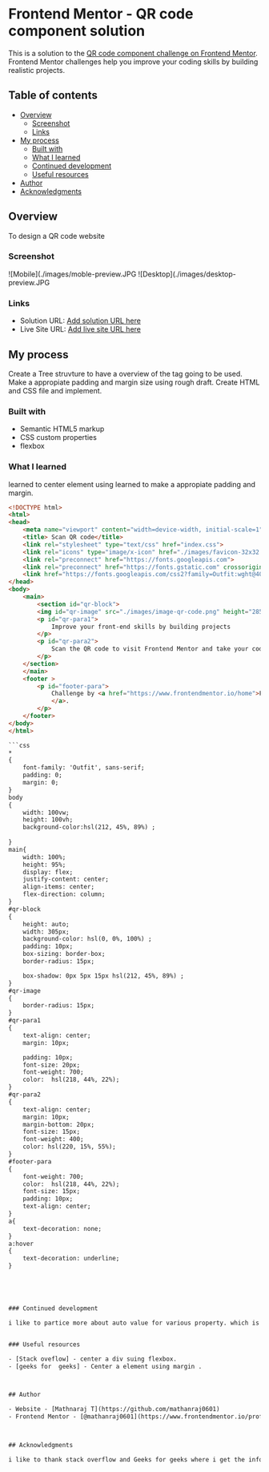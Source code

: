 # Frontend Mentor - QR code component solution

This is a solution to the [QR code component challenge on Frontend Mentor](https://www.frontendmentor.io/challenges/qr-code-component-iux_sIO_H). Frontend Mentor challenges help you improve your coding skills by building realistic projects. 

## Table of contents

- [Overview](#overview)
  - [Screenshot](#screenshot)
  - [Links](#links)
- [My process](#my-process)
  - [Built with](#built-with)
  - [What I learned](#what-i-learned)
  - [Continued development](#continued-development)
  - [Useful resources](#useful-resources)
- [Author](#author)
- [Acknowledgments](#acknowledgments)

## Overview
 To design a QR code website
### Screenshot

![Mobile](./images/moble-preview.JPG
![Desktop](./images/desktop-preview.JPG



### Links

- Solution URL: [Add solution URL here](https://your-solution-url.com)
- Live Site URL: [Add live site URL here](https://your-live-site-url.com)

## My process

Create a Tree struvture to have a overview of the tag going to be used.
Make a appropiate padding and margin size using rough draft.
Create HTML and CSS file and implement.

### Built with

- Semantic HTML5 markup
- CSS custom properties
- flexbox



### What I learned

learned to center element using 
learned to make a appropiate padding and margin.


```html
<!DOCTYPE html>
<html>
<head>
	<meta name="viewport" content="width=device-width, initial-scale=1">
	<title> Scan QR code</title>
	<link rel="stylesheet" type="text/css" href="index.css">
	<link rel="icons" type="image/x-icon" href="./images/favicon-32x32.png">
	<link rel="preconnect" href="https://fonts.googleapis.com">
	<link rel="preconnect" href="https://fonts.gstatic.com" crossorigin>
	<link href="https://fonts.googleapis.com/css2?family=Outfit:wght@400;700&display=swap" rel="stylesheet">
</head>
<body>
	<main>
		<section id="qr-block">
		<img id="qr-image" src="./images/image-qr-code.png" height="285px" width="285px" alt="QrR code for the frontend mentor website">
		<p id="qr-para1">
			Improve your front-end skills by building projects 
		</p>
		<p id="qr-para2">
			Scan the QR code to visit Frontend Mentor and take your coding skills to the next level
		</p>
	</section>
	</main>
	<footer >
		<p id="footer-para">
			Challenge by <a href="https://www.frontendmentor.io/home">Frontend Mentor</a>. Coded by <a href="https://github.com/mathanraj0601">Mathanraj T
			</a>.
		</p>
	</footer>
</body>
</html>

```css
*
{
    font-family: 'Outfit', sans-serif;
	padding: 0;
	margin: 0;
}
body
{
	width: 100vw;
	height: 100vh;
	background-color:hsl(212, 45%, 89%) ;
	
}
main{
	width: 100%;
	height: 95%;
	display: flex;
	justify-content: center;
	align-items: center;
	flex-direction: column;
}
#qr-block
{
	height: auto;
	width: 305px;
	background-color: hsl(0, 0%, 100%) ;
	padding: 10px;
	box-sizing: border-box;
	border-radius: 15px;

	box-shadow: 0px 5px 15px hsl(212, 45%, 89%) ;
}
#qr-image
{
	border-radius: 15px;
}
#qr-para1
{
	text-align: center;
	margin: 10px;

	padding: 10px;
	font-size: 20px;
	font-weight: 700;
	color:  hsl(218, 44%, 22%);
}
#qr-para2
{
	text-align: center;
	margin: 10px;
	margin-bottom: 20px;
	font-size: 15px;
	font-weight: 400;
	color: hsl(220, 15%, 55%);
}
#footer-para
{
	font-weight: 700;
	color:  hsl(218, 44%, 22%);
	font-size: 15px;
	padding: 10px;
	text-align: center;
}
a{
	text-decoration: none;
}
a:hover
{
	text-decoration: underline;
}





### Continued development

i like to partice more about auto value for various property. which is very helpful in reponsive layout


### Useful resources

- [Stack oveflow] - center a div suing flexbox.
- [geeks for  geeks] - Center a element using margin .



## Author

- Website - [Mathnaraj T](https://github.com/mathanraj0601)
- Frontend Mentor - [@mathanraj0601](https://www.frontendmentor.io/profile/mathanraj0601)



## Acknowledgments

i like to thank stack overflow and Geeks for geeks where i get the information to center a element.


